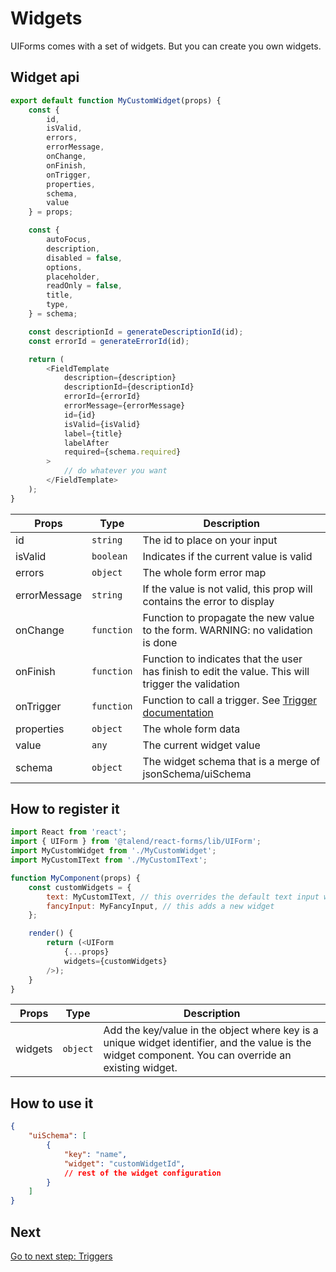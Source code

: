 # Widgets

UIForms comes with a set of widgets. But you can create you own widgets.

## Widget api

```javascript
export default function MyCustomWidget(props) {
	const {
		id,
		isValid,
		errors,
		errorMessage,
		onChange,
		onFinish,
		onTrigger,
		properties,
		schema,
		value
	} = props;

	const {
		autoFocus,
		description,
		disabled = false,
		options,
		placeholder,
		readOnly = false,
		title,
		type,
	} = schema;

	const descriptionId = generateDescriptionId(id);
	const errorId = generateErrorId(id);

	return (
		<FieldTemplate
			description={description}
			descriptionId={descriptionId}
			errorId={errorId}
			errorMessage={errorMessage}
			id={id}
			isValid={isValid}
			label={title}
			labelAfter
			required={schema.required}
		>
			// do whatever you want
		</FieldTemplate>
	);
}
```

| Props | Type | Description |
|---|---|---|
| id | `string` | The id to place on your input |
| isValid | `boolean` | Indicates if the current value is valid |
| errors | `object` | The whole form error map |
| errorMessage | `string` | If the value is not valid, this prop will contains the error to display |
| onChange | `function` | Function to propagate the new value to the form. WARNING: no validation is done |
| onFinish | `function` | Function to indicates that the user has finish to edit the value. This will trigger the validation |
| onTrigger | `function` | Function to call a trigger. See [Trigger documentation](./triggers.md) |
| properties | `object` | The whole form data |
| value | `any` | The current widget value |
| schema | `object` | The widget schema that is a merge of jsonSchema/uiSchema |

## How to register it

```javascript
import React from 'react';
import { UIForm } from '@talend/react-forms/lib/UIForm';
import MyCustomWidget from './MyCustomWidget';
import MyCustomIText from './MyCustomIText';

function MyComponent(props) {
    const customWidgets = {
		text: MyCustomIText, // this overrides the default text input widget
		fancyInput: MyFancyInput, // this adds a new widget
	};

	render() {
		return (<UIForm
			{...props}
			widgets={customWidgets}
		/>);
	}
}
```

| Props | Type | Description |
|---|---|---|
| widgets | `object` | Add the key/value in the object where key is a unique widget identifier, and the value is the widget component. You can override an existing widget. |

## How to use it

```json
{
    "uiSchema": [
        {
            "key": "name",
            "widget": "customWidgetId",
            // rest of the widget configuration
        }
    ]
}
```

## Next

[Go to next step: Triggers](./triggers.md)

